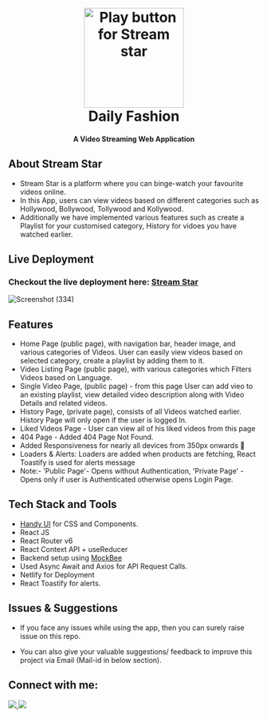
<h1 align="center"> <br>
  <a href="https://stream-star.netlify.app/" target="_blank"><img src="https://img.icons8.com/ios-filled/200/FAB005/play-button-circled--v1.png" alt="Play button for Stream star" width="200"></a>
  <br>
Daily Fashion
  <br></h1>

<h4 align="center">A Video Streaming Web Application</h4>


## About Stream Star

-  Stream Star is a platform where you can binge-watch your favourite videos online.
- In this App, users can view videos based on different categories such as Hollywood, Bollywood, Tollywood and Kollywood.
- Additionally we have implemented various features such as create a Playlist for your customised category, History for vidoes you have watched earlier.

## Live Deployment

### Checkout the live deployment here:  <a href="https://stream-star.netlify.app/" target="_blank">Stream Star</a>



![Screenshot (334)](https://user-images.githubusercontent.com/69259490/205503744-7afcffc1-1f87-4bf2-b77a-e5f2422a9ab4.png)

## Features

* Home Page (public page), with navigation bar, header image, and various categories of Videos. User can easily view videos based on selected category, create a playlist by adding them to it.
* Video Listing Page (public page), with various categories which Filters Videos based on Language.
* Single Video Page, (public page) - from this page User can add vieo to an existing playlist, view detailed video description along with Video Details and related videos.
* History Page, (private page), consists of all Videos watched earlier. History Page will only open if the user is logged In.
* Liked Videos Page - User can view all of his liked videos from this page
* 404 Page - Added 404 Page Not Found.
* Added Responsiveness for nearly all devices from 350px onwards :tada:
* Loaders & Alerts: Loaders are added when products are fetching, React Toastify is used for alerts message
* Note:- 'Public Page'- Opens without Authentication, 'Private Page' - Opens only if user is Authenticated otherwise opens Login Page.


## Tech Stack and Tools

* <a href="https://handy-ui.netlify.app/" target="_blank"> Handy UI</a> for CSS and Components.
* React JS
* React Router v6
* React Context API + useReducer
* Backend setup using <a href="https://mockbee.netlify.app/" traget="_blank">MockBee</a>
* Used Async Await and Axios for API Request Calls.
* Netlify for Deployment
* React Toastify for alerts.



## Issues & Suggestions

* If you face any issues while using the app, then you can surely raise issue on this repo.


* You can also give your valuable suggestions/ feedback to improve this project via Email (Mail-id in below section).



## Connect with me:


<a href="https://twitter.com/Codesh_"><img src="https://img.shields.io/badge/Twitter-1DA1F2?style=for-the-badge&logo=twitter&logoColor=white"/>
</a>
<a href="https://github.com/kotesh-arya"><img src="https://img.shields.io/badge/GitHub-100000?style=for-the-badge&logo=github&logoColor=white"/></a>
